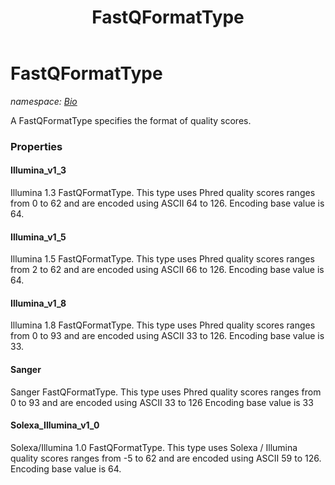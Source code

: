 ﻿---
title: FastQFormatType
---

# FastQFormatType
_namespace: [Bio](N-Bio.html)_

A FastQFormatType specifies the format of quality scores.



### Properties

#### Illumina_v1_3
Illumina 1.3 FastQFormatType.
 This type uses Phred quality scores ranges from 0 to 62 and are encoded using ASCII 64 to 126.
 Encoding base value is 64.
#### Illumina_v1_5
Illumina 1.5 FastQFormatType.
 This type uses Phred quality scores ranges from 2 to 62 and are encoded using ASCII 66 to 126.
 Encoding base value is 64.
#### Illumina_v1_8
Illumina 1.8 FastQFormatType.
 This type uses Phred quality scores ranges from 0 to 93 and are encoded using ASCII 33 to 126.
 Encoding base value is 33.
#### Sanger
Sanger FastQFormatType.
 This type uses Phred quality scores ranges from 0 to 93 and are encoded using ASCII 33 to 126 
 Encoding base value is 33
#### Solexa_Illumina_v1_0
Solexa/Illumina 1.0 FastQFormatType.
 This type uses Solexa / Illumina quality scores ranges from -5 to 62 and are encoded using ASCII 59 to 126.
 Encoding base value is 64.

